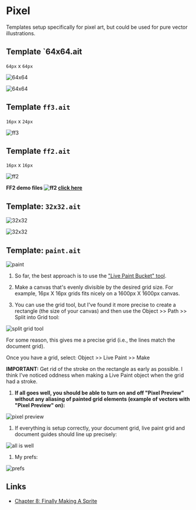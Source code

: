 # Pixel

Templates setup specifically for pixel art, but could be used for pure vector illustrations.

## Template `64x64.ait

`64px` x `64px`

![64x64](64x64.png)

![64x64](64x64.gif)

## Template `ff3.ait`

`16px` x `24px`

![ff3](ff3.png)

## Template `ff2.ait`

`16px` x `16px`

![ff2](ff2.png)

**FF2 demo files ![ff2](ff2/ff2.gif) [click here](ff2/)**

## Template: `32x32.ait`

![32x32](32x32.png)

![32x32](32x32.gif)

## Template: `paint.ait`

![paint](paint.png)

1. So far, the best approach is to use the ["Live Paint Bucket" tool](http://www.sketchypictures.com/1511/creating-pixel-art-in-illustrator/).

1. Make a canvas that's evenly divisible by the desired grid size. For example, 16px X 16px grids fits nicely on a 1600px X 1600px canvas.

1. You can use the grid tool, but I've found it more precise to create a rectangle (the size of your canvas) and then use the Object >> Path >> Split into Grid tool:

 ![split grid tool](https://cloud.githubusercontent.com/assets/218624/3143450/feac1dae-e9fa-11e3-9467-110591200dfe.png)

 For some reason, this gives me a precise grid (i.e., the lines match the document grid).

 Once you have a grid, select: Object >> Live Paint >> Make

 **IMPORTANT:** Get rid of the stroke on the rectangle as early as possible. I think I've noticed oddness when making a Live Paint object when the grid had a stroke.

1. **If all goes well, you should be able to turn on and off "Pixel Preview" without any aliasing of painted grid elements (example of vectors with "Pixel Preview" on):**

 ![pixel preview](https://cloud.githubusercontent.com/assets/218624/3143509/b8853452-e9fd-11e3-9764-55f1cd5a4df8.png)

1. If everything is setup correctly, your document grid, live paint grid and document guides should line up precisely:

 ![all is well](https://cloud.githubusercontent.com/assets/218624/3143389/d582ea96-e9f7-11e3-9239-f5aa875bdd26.png)

1. My prefs:

![prefs](https://cloud.githubusercontent.com/assets/218624/3143409/a8034150-e9f8-11e3-82c0-ac07a16abe6e.png)

## Links

* [Chapter 8: Finally Making A Sprite](http://www.yarrninja.com/pixeltutorial/chapter8.htm)


